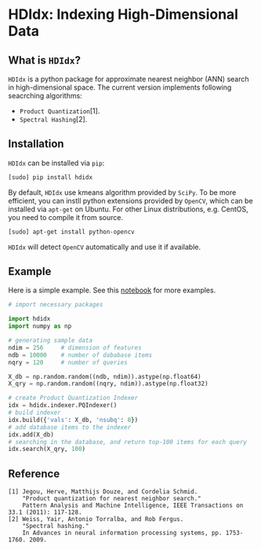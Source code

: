 # HDIdx: Indexing High-Dimensional Data

## What is `HDIdx`?

`HDIdx` is a python package for approximate nearest neighbor (ANN) search in high-dimensional space.
The current version implements following seacrching algorithms: 

- `Product Quantization`[1].
- `Spectral Hashing`[2].

## Installation

`HDIdx` can be installed via `pip`:

```bash
[sudo] pip install hdidx
```

By default, `HDIdx` use kmeans algorithm provided by `SciPy`. To be more efficient, you can instll python extensions provided by `OpenCV`, which can be installed via `apt-get` on Ubuntu. For other Linux distributions, e.g. CentOS, you need to compile it from source.

```bash
[sudo] apt-get install python-opencv
```

`HDIdx` will detect `OpenCV` automatically and use it if available.

## Example

Here is a simple example. See this [notebook](http://nbviewer.ipython.org/gist/wanji/c08693f06ef744feef50) for more examples.

```python
# import necessary packages

import hdidx
import numpy as np

# generating sample data
ndim = 256     # dimension of features
ndb = 10000    # number of dababase items
nqry = 120     # number of queries

X_db = np.random.random((ndb, ndim)).astype(np.float64)
X_qry = np.random.random((nqry, ndim)).astype(np.float32)

# create Product Quantization Indexer
idx = hdidx.indexer.PQIndexer()
# build indexer
idx.build({'vals': X_db, 'nsubq': 8})
# add database items to the indexer
idx.add(X_db)
# searching in the database, and return top-100 items for each query
idx.search(X_qry, 100)
```

## Reference
```
[1] Jegou, Herve, Matthijs Douze, and Cordelia Schmid.
    "Product quantization for nearest neighbor search."
    Pattern Analysis and Machine Intelligence, IEEE Transactions on 33.1 (2011): 117-128.
[2] Weiss, Yair, Antonio Torralba, and Rob Fergus.
    "Spectral hashing."
    In Advances in neural information processing systems, pp. 1753-1760. 2009.
```

